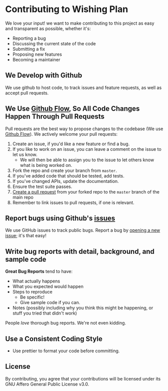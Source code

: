 # Contributing to Wishing Plan

We love your input! we want to make contributing to this project as easy and transparent as possible, whether it's:

- Reporting a bug
- Discussing the current state of the code
- Submitting a fix
- Proposing new features
- Becoming a maintainer

## We Develop with Github

We use github to host code, to track issues and feature requests, as well as accept pull requests.

## We Use [Github Flow](https://guides.github.com/introduction/flow/index.html), So All Code Changes Happen Through Pull Requests

Pull requests are the best way to propose changes to the codebase (We use [Github Flow](https://guides.github.com/introduction/flow/index.html)). We actively welcome your pull requests:

1. Create an issue, if you'd like a new feature or find a bug.
2. If you like to work on an issue, you can leave a comment on the issue to let us know.
    - We will then be able to assign you to the issue to let others know what is being worked on.
3. Fork the repo and create your branch from `master`.
4. If you've added code that should be tested, add tests.
5. If you've changed APIs, update the documentation.
6. Ensure the test suite passes.
7. [Create a pull request](https://docs.github.com/en/pull-requests/collaborating-with-pull-requests/proposing-changes-to-your-work-with-pull-requests/creating-a-pull-request-from-a-fork) from your forked repo to the `master` branch of the main repo
8. Remember to link issues to pull requests, if one is relevant.

## Report bugs using Github's [issues](https://github.com/Andreasgdp/Wishing-Plan/issues)

We use GitHub issues to track public bugs. Report a bug by [opening a new issue](https://github.com/Andreasgdp/Wishing-Plan/issues/new/choose); it's that easy!

## Write bug reports with detail, background, and sample code

**Great Bug Reports** tend to have:

- What actually happens
- What you expected would happen
- Steps to reproduce
  - Be specific!
  - Give sample code if you can.
- Notes (possibly including why you think this might be happening, or stuff you tried that didn't work)

People _love_ thorough bug reports. We're not even kidding.

## Use a Consistent Coding Style

- Use prettier to format your code before committing.

## License

By contributing, you agree that your contributions will be licensed under its GNU Affero General Public License v3.0.
